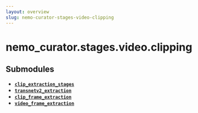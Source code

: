 ```yaml
---
layout: overview
slug: nemo-curator-stages-video-clipping
---
```


# nemo_curator.stages.video.clipping



## Submodules

- **[`clip_extraction_stages`](nemo-curator-stages-video-clipping-clip-extraction-stages)**
- **[`transnetv2_extraction`](nemo-curator-stages-video-clipping-transnetv2-extraction)**
- **[`clip_frame_extraction`](nemo-curator-stages-video-clipping-clip-frame-extraction)**
- **[`video_frame_extraction`](nemo-curator-stages-video-clipping-video-frame-extraction)**
